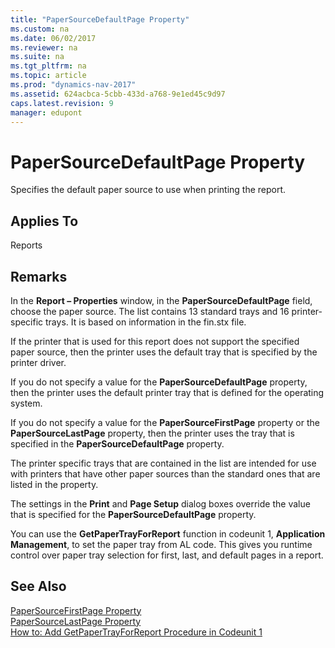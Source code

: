 ```yaml
---
title: "PaperSourceDefaultPage Property"
ms.custom: na
ms.date: 06/02/2017
ms.reviewer: na
ms.suite: na
ms.tgt_pltfrm: na
ms.topic: article
ms.prod: "dynamics-nav-2017"
ms.assetid: 624acbca-5cbb-433d-a768-9e1ed45c9d97
caps.latest.revision: 9
manager: edupont
---
```

# PaperSourceDefaultPage Property
Specifies the default paper source to use when printing the report.  
  
## Applies To  
 Reports  
  
## Remarks  
 In the **Report – Properties** window, in the **PaperSourceDefaultPage** field, choose the paper source. The list contains 13 standard trays and 16 printer-specific trays. It is based on information in the fin.stx file.  
  
 If the printer that is used for this report does not support the specified paper source, then the printer uses the default tray that is specified by the printer driver.  
  
 If you do not specify a value for the **PaperSourceDefaultPage** property, then the printer uses the default printer tray that is defined for the operating system.  
  
 If you do not specify a value for the **PaperSourceFirstPage** property or the **PaperSourceLastPage** property, then the printer uses the tray that is specified in the **PaperSourceDefaultPage** property.  
  
 The printer specific trays that are contained in the list are intended for use with printers that have other paper sources than the standard ones that are listed in the property.  
  
 The settings in the **Print** and **Page Setup** dialog boxes override the value that is specified for the **PaperSourceDefaultPage** property.  
  
 You can use the **GetPaperTrayForReport** function in codeunit 1, **Application Management**, to set the paper tray from AL code. This gives you runtime control over paper tray selection for first, last, and default pages in a report.  
  
## See Also  
 [PaperSourceFirstPage Property](PaperSourceFirstPage-Property.md)   
 [PaperSourceLastPage Property](PaperSourceLastPage-Property.md)   
 [How to: Add GetPaperTrayForReport Procedure in Codeunit 1](How-to--Add-GetPaperTrayForReport-Procedure-in-Codeunit-1.md)